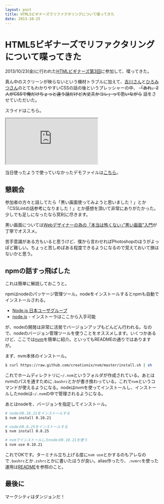 ```yaml
---
layout: post
title: HTML5ビギナーズでリファクタリングについて喋ってきた
date: 2013-10-25
---
```


# HTML5ビギナーズでリファクタリングについて喋ってきた

2013/10/23(金)に行われた[HTMLビギナーズ第3回](http://atnd.org/events/44530)に参加して、喋ってきた。

真ん中のスクリーンが映らないという機材トラブルに加えて、[吉川さん](https://twitter.com/yoshikawa_t)と[ひろみつさん](https://twitter.com/hiromitsuuuuu)のとてもわかりやすいCSSの話の後というプレッシャーの中、 ~~「あれ、2人がCSSで俺だけちょっと違う話だけど大丈夫かコレ」って思いながら~~ 話をさせていただいた。

スライドはこちら。

<iframe loading="lazy" class="dropshadow speakerdeck-iframe" src="https://speakerdeck.com/player/876fcb001e760131f03e7e1022f85296" title="Brush up your Coding" allowfullscreen="true" style="aspect-ratio: 560 / 420;" data-ratio="1.3333333333333333"></iframe>

当日使ったようで使っていなかったデモファイルは[こちら](http://github.com/1000ch/brushup-sample)。

## 懇親会

参加者の方々と話してたら「黒い画面使ってみようと思いました！」とか「CSSLintの話参考になりました！」とか感想を頂いて非常にありがたかった。少しでも足しになったなら冥利に尽きます。

黒い画面については[Webデザイナーの為の「本当は怖くない」”黒い画面”入門](http://fjord.jp/tag/dont-be-afraid-kuroigamen)が丁寧でオススメ。

苦手意識がある方もいると思うけど、僕から言わせればPhotoshopのほうがよっぽど難しい。ちょっと苦しめばある程度できるようになるので覚えておいて損はないかと思う。

## npmの話すっ飛ばした

これは簡単に解説しておこうと。

npmはnodeのパッケージ管理ツール。nodeをインストールするとnpmも自動でインストールされる。

- [Node.js 日本ユーザグループ](http://nodejs.jp/)
- [node.js](http://nodejs.org/) - インストーラはここから入手可能

が、nodeの開発は非常に活発でバージョンアップもどんどん行われる。なので、nodeのバージョン管理ツールを使うことをオススメします。いくつかあるけど、ここでは[nvm](https://github.com/creationix/nvm)を簡単に紹介。といってもREADMEの通りではありますが。

まず、nvm本体のインストール。  

```bash
$ curl https://raw.github.com/creationix/nvm/master/install.sh | sh
```

これでホームディレクトリに`~/.nvm`というフォルダが作成されている。あとはnvmのパスを通すために`.bashrc`とかが書き換わっている。これで`nvm`というコマンドが使えるようになる。nodeはnvmを使ってインストールし、インストールしたnodeは`~/.nvm`の中で管理されるようになる。

あとはnodeを、バージョンを指定してインストール。  

```bash
# nodeの0.10.21をインストールする
$ nvm install 0.10.21

# nodeの0.8.25をインストールする
$ nvm install 0.8.25

# nvmでインストールしたnodeの0.10.21を使う
$ nvm use 0.10.21
```

これでOKです。ターミナル立ち上げる度に`nvm use`とかするのもアレなので`.bashrc`とか`.zshrc`とかに書いたほうが良い。alias作ったり、`.nvmrc`を使った運用は[README](https://github.com/creationix/nvm#usage)を参照のこと。

## 最後に

マークシティはダンジョンだ！
